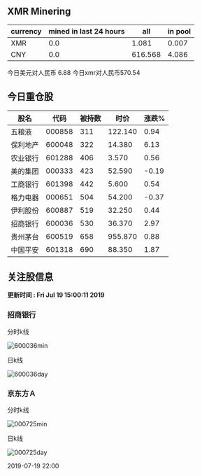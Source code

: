 ## XMR Minering

|currency|mined in last 24 hours|all|in pool|
|---|---|---|---|
|XMR|0.0|1.081|0.007|
|CNY|0.0|616.568|4.086|

今日美元对人民币 6.88	今日xmr对人民币570.54


## 今日重仓股 

|股名|代码|被持数|时价|涨跌%|
|---|---|---|---|---|
|五粮液|000858|311|122.140|0.94|
|保利地产|600048|322|14.380|6.13|
|农业银行|601288|406|3.570|0.56|
|美的集团|000333|423|52.590|-0.19|
|工商银行|601398|442|5.600|0.54|
|格力电器|000651|504|54.200|-0.37|
|伊利股份|600887|519|32.250|0.44|
|招商银行|600036|530|36.370|2.97|
|贵州茅台|600519|658|955.870|0.88|
|中国平安|601318|690|88.350|1.87|

## 关注股信息
**更新时间 : Fri Jul 19 15:00:11 2019**
### 招商银行 
分时k线

![600036min](http://image.sinajs.cn/newchart/min/n/sh600036.gif)

日k线

![600036day](http://image.sinajs.cn/newchart/daily/n/sh600036.gif)

### 京东方Ａ 
分时k线

![000725min](http://image.sinajs.cn/newchart/min/n/sz000725.gif)

日k线

![000725day](http://image.sinajs.cn/newchart/daily/n/sz000725.gif)

2019-07-19 22:00